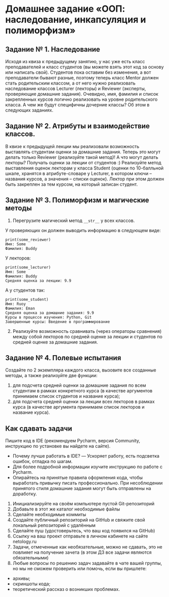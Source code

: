 # Домашнее задание «ООП: наследование, инкапсуляция и полиморфизм»

## Задание № 1. Наследование

Исходя из квиза к предыдущему занятию, у нас уже есть класс преподавателей и класс студентов 
(вы можете взять этот код за основу или написать свой). Студентов пока оставим без изменения, 
а вот преподаватели бывают разные, поэтому теперь класс Mentor должен стать родительским классом,
а от него нужно реализовать наследование классов Lecturer (лекторы) и Reviewer 
(эксперты, проверяющие домашние задания). Очевидно, имя, фамилия и список закрепленных курсов логично 
реализовать на уровне родительского класса. А чем же будут специфичны дочерние классы? 
Об этом в следующих заданиях.

## Задание № 2. Атрибуты и взаимодействие классов.

В квизе к предыдущей лекции мы реализовали возможность выставлять студентам оценки за домашние задания. 
Теперь это могут делать только Reviewer (реализуйте такой метод)!
А что могут делать лекторы? Получать оценки за лекции от студентов :) 
Реализуйте метод выставления оценок лекторам у класса Student (оценки по 10-балльной шкале, 
хранятся в атрибуте-словаре у Lecturer, в котором ключи – названия курсов, а значения – списки оценок).
Лектор при этом должен быть закреплен за тем курсом, на который записан студент.

## Задание № 3. Полиморфизм и магические методы

1. Перегрузите магический метод ```__str__``` у всех классов.

У проверяющих он должен выводить информацию в следующем виде:

```
print(some_reviewer)
Имя: Some
Фамилия: Buddy
```

У лекторов:

```
print(some_lecturer)
Имя: Some
Фамилия: Buddy
Средняя оценка за лекции: 9.9
```

А у студентов так:

```
print(some_student)
Имя: Ruoy
Фамилия: Eman
Средняя оценка за домашние задания: 9.9
Курсы в процессе изучения: Python, Git
Завершенные курсы: Введение в программирование
```

2. Реализуйте возможность сравнивать (через операторы сравнения) 
между собой лекторов по средней оценке за лекции и студентов по средней оценке за домашние задания.

## Задание № 4. Полевые испытания

Создайте по 2 экземпляра каждого класса, вызовите все созданные методы, а также реализуйте две функции:

1. для подсчета средней оценки за домашние задания по всем студентам в рамках конкретного курса 
(в качестве аргументов принимаем список студентов и название курса);
2. для подсчета средней оценки за лекции всех лекторов в рамках курса 
(в качестве аргумента принимаем список лекторов и название курса).

## Как сдавать задачи

Пишите код в IDE (рекомендуем Pycharm, версия Community, инструкцию по установке вы найдете на сайте).

* Почему лучше работать в IDE? — Ускоряет работу, есть подсветка ошибок, отладка по шагам.
* Для более подробной информации изучите инструкцию по работе с Pycharm.
* Опирайтесь на принятые правила оформления кода, чтобы выработать привычку писать профессионально. При несоблюдении принятого стиля домашние задания могут быть отправлены на доработку.
1. Инициализируйте на своём компьютере пустой Git-репозиторий
2. Добавьте в этот же каталог необходимые файлы
3. Сделайте необходимые коммиты
4. Создайте публичный репозиторий на GitHub и свяжите свой локальный репозиторий с удалённым
5. Сделайте пуш (удостоверьтесь, что ваш код появился на GitHub)
6. Ссылку на ваш проект отправьте в личном кабинете на сайте netology.ru
7. Задачи, отмеченные как необязательные, можно не сдавать, это не повлияет на получение зачета (в этом ДЗ все задачи являются обязательными)
8. Любые вопросы по решению задач задавайте в чате вашей группы, но мы не сможем проверить или помочь, если вы пришлете:
* архивы;
* скриншоты кода;
* теоретический рассказ о возникших проблемах.



